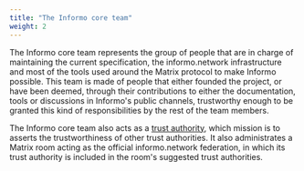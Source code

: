 ```yaml
---
title: "The Informo core team"
weight: 2
---
```


The Informo core team represents the group of people that are in charge of maintaining the
current specification, the informo.network infrastructure and most of the tools
used around the Matrix protocol to make Informo possible. This team is made of
people that either founded the project, or have been deemed, through their
contributions to either the documentation, tools or discussions in Informo's
public channels, trustworthy enough to be granted this kind of responsibilities
by the rest of the team members.

The Informo core team also acts as a [trust
authority](/trust-management/trust-authority), which mission is to asserts the
trustworthiness of other trust authorities. It also administrates a Matrix room
acting as the official informo.network federation, in which its trust authority
is included in the room's suggested trust authorities.
